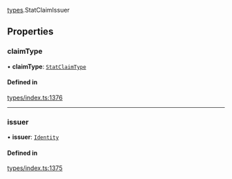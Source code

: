 [types](../../Modules/Types/Types.md).StatClaimIssuer

## Properties

### claimType

• **claimType**: [`StatClaimType`](../../Modules/Types/Types.md#statclaimtype)

#### Defined in

[types/index.ts:1376](https://github.com/PolymeshAssociation/polymesh-sdk/blob/15be87e8/src/types/index.ts#L1376)

___

### issuer

• **issuer**: [`Identity`](../../Classes/API/Entities/Identity/Identity.md)

#### Defined in

[types/index.ts:1375](https://github.com/PolymeshAssociation/polymesh-sdk/blob/15be87e8/src/types/index.ts#L1375)
